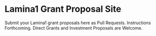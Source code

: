 # Lamina1 Grant Proposal Site

Submit your Lamina1 grant proposals here as Pull Requests. Instructions Forthcoming. Direct Grants and Investment Proposals are Welcome.
